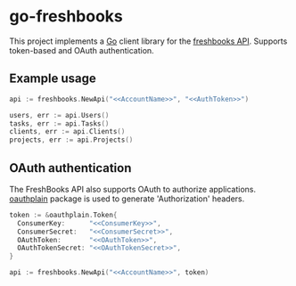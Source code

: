 go-freshbooks
=====
This project implements a [Go](http://golang.org) client library for the [freshbooks API](http://developers.freshbooks.com/).
Supports token-based and OAuth authentication.

Example usage
---------------

```go
api := freshbooks.NewApi("<<AccountName>>", "<<AuthToken>>")

users, err := api.Users()
tasks, err := api.Tasks()
clients, err := api.Clients()
projects, err := api.Projects()
```

OAuth authentication
---------------
The FreshBooks API also supports OAuth to authorize applications. [oauthplain](https://github.com/toggl/oauthplain) package is used to generate 'Authorization' headers.

```go
token := &oauthplain.Token{
  ConsumerKey:      "<<ConsumerKey>>",
  ConsumerSecret:   "<<ConsumerSecret>>",
  OAuthToken:       "<<OAuthToken>>",
  OAuthTokenSecret: "<<OAuthTokenSecret>>",
}

api := freshbooks.NewApi("<<AccountName>>", token)
```
